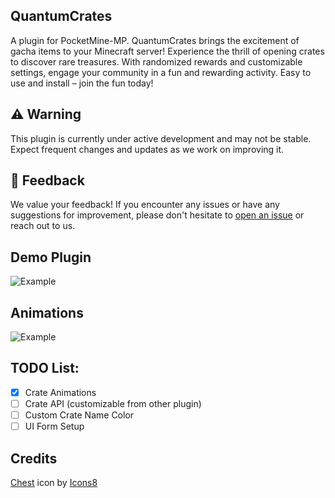 ## QuantumCrates
A plugin for PocketMine-MP. QuantumCrates brings the excitement of gacha items to your Minecraft server! Experience the thrill of opening crates to discover rare treasures. With randomized rewards and customizable settings, engage your community in a fun and rewarding activity. Easy to use and install – join the fun today!

## ⚠️ Warning
This plugin is currently under active development and may not be stable. Expect frequent changes and updates as we work on improving it.

## 📢 Feedback
We value your feedback! If you encounter any issues or have any suggestions for improvement, please don't hesitate to [open an issue](https://github.com/nicholass003/QuantumCrates/issues) or reach out to us.

## Demo Plugin
![Example](assets/demo.gif)

## Animations
![Example](assets/animation_linear.gif)

## TODO List:
- [x] Crate Animations
- [ ] Crate API (customizable from other plugin)
- [ ] Custom Crate Name Color
- [ ] UI Form Setup

## Credits
<a target="_blank" href="https://icons8.com/icon/K7i3YC8sO2n5/chest">Chest</a> icon by <a target="_blank" href="https://icons8.com">Icons8</a>